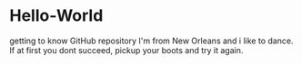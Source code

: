 # Hello-World
getting to know GitHub repository 
I'm from New Orleans and i like to dance.
If at first you dont succeed, pickup your boots and try it again.
